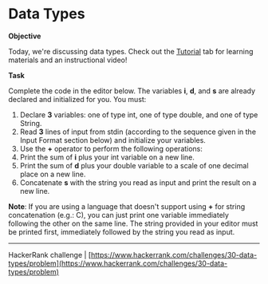 # Data Types

**Objective**

Today, we're discussing data types. Check out the [Tutorial](https://www.hackerrank.com/challenges/30-data-types/tutorial) tab for learning materials and an instructional video!

**Task**

Complete the code in the editor below. The variables **i**, **d**, and **s** are already declared and initialized for you. You must:

1. Declare **3** variables: one of type int, one of type double, and one of type String.
2. Read **3** lines of input from stdin (according to the sequence given in the Input Format section below) and initialize your  variables.
3. Use the **+** operator to perform the following operations:
 1. Print the sum of **i** plus your int variable on a new line.
 2. Print the sum of **d** plus your double variable to a scale of one decimal place on a new line.
 3. Concatenate **s** with the string you read as input and print the result on a new line.

**Note**: If you are using a language that doesn't support using **+** for string concatenation (e.g.: C), you can just print one variable immediately following the other on the same line. The string provided in your editor must be printed first, immediately followed by the string you read as input.

___

HackerRank challenge | [https://www.hackerrank.com/challenges/30-data-types/problem](https://www.hackerrank.com/challenges/30-data-types/problem)